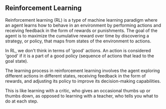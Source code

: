 ## Reinforcement Learning
Reinforcement learning (RL) is a type of machine learning paradigm where an agent learns how to behave in an environment by performing actions and receiving feedback in the form of rewards or punishments. The goal of the agent is to maximize the cumulative reward over time by discovering a strategy, or policy, that maps from states of the environment to actions.

In RL, we don't think in terms of 'good' actions. An action is considered 'good' if it is a part of a good policy (sequence of actions that lead to the goal state).

The learning process in reinforcement learning involves the agent exploring different actions in different states, receiving feedback in the form of rewards, and adjusting its policy to improve its decision-making capabilities.

This is like learning with a critic, who gives an occasional thumbs up or thumbs down, as opposed to learning with a teacher, who tells you what to do at each step.